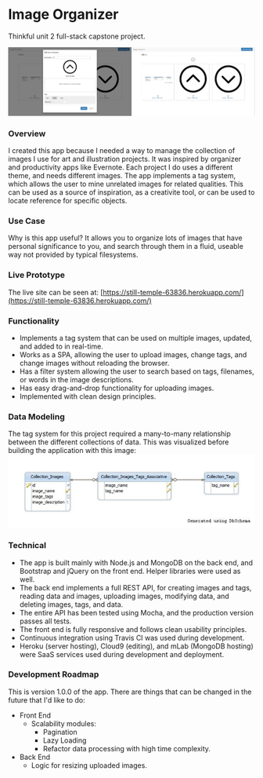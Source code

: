 # Image Organizer
Thinkful unit 2 full-stack capstone project.

![Screenshot](https://github.com/amcavinue/image-organizer/blob/master/screenshots.jpg)

### Overview
I created this app because I needed a way to manage the collection of images I use for art and illustration projects. It was inspired by organizer and productivity apps like Evernote. Each project I do uses a different theme, and needs different images. The app implements a tag system, which allows the user to mine unrelated images for related qualities. This can be used as a source of inspiration, as a creativite tool, or can be used to locate reference for specific objects.

### Use Case
Why is this app useful? It allows you to organize lots of images that have personal significance to you, and search through them in a fluid, useable way not provided by typical filesystems.

### Live Prototype
The live site can be seen at: [https://still-temple-63836.herokuapp.com/](https://still-temple-63836.herokuapp.com/)

### Functionality
 - Implements a tag system that can be used on multiple images, updated, and added to in real-time.
 - Works as a SPA, allowing the user to upload images, change tags, and change images without reloading the browser.
 - Has a filter system allowing the user to search based on tags, filenames, or words in the image descriptions.
 - Has easy drag-and-drop functionality for uploading images.
 - Implemented with clean design principles.

### Data Modeling
The tag system for this project required a many-to-many relationship between the different collections of data. This was visualized before building the application with this image:
![Data Model](https://github.com/amcavinue/image-organizer/blob/master/image_tags_schema_1.jpg)

### Technical
- The app is built mainly with Node.js and MongoDB on the back end, and Bootstrap and jQuery on the front end. Helper libraries were used as well.
- The back end implements a full REST API, for creating images and tags, reading data and images, uploading images, modifying data, and deleting images, tags, and data.
- The entire API has been tested using Mocha, and the production version passes all tests.
- The front end is fully responsive and follows clean usability principles.
- Continuous integration using Travis CI was used during development.
- Heroku (server hosting), Cloud9 (editing), and mLab (MongoDB hosting) were SaaS services used during development and deployment.

### Development Roadmap
This is version 1.0.0 of the app. There are things that can be changed in the future that I'd like to do:
- Front End
    - Scalability modules:
        - Pagination
        - Lazy Loading
        - Refactor data processing with high time complexity.
- Back End
    - Logic for resizing uploaded images.
